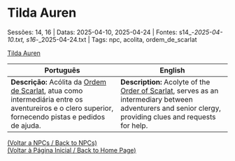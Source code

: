 
# Tilda Auren

Sessões: 14, 16 | Datas: 2025-04-10, 2025-04-24 | Fontes: s14_-_2025-04-10.txt, s16_-_2025-04-24.txt | Tags: npc, acolita, ordem_de_scarlat

[Tilda Auren](tilda_auren.png)

| Português | English |
|-----------|---------|
| **Descrição:** Acólita da [Ordem de Scarlat](templo_ordem_de_scarlat.md), atua como intermediária entre os aventureiros e o clero superior, fornecendo pistas e pedidos de ajuda. | **Description:** Acolyte of the [Order of Scarlat](templo_ordem_de_scarlat.md), serves as an intermediary between adventurers and senior clergy, providing clues and requests for help. |

[(Voltar a NPCs / Back to NPCs)](npcs.md)  
[(Voltar à Página Inicial / Back to Home Page)](home.md)

